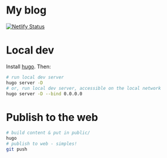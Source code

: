 # My blog

[![Netlify Status](https://api.netlify.com/api/v1/badges/3e5e1592-f32d-4243-9705-4bce7636ce80/deploy-status)](https://app.netlify.com/sites/objective-borg-f6eb56/deploys)

# Local dev
Install [hugo](https://gohugo.io/). Then:

```sh
# run local dev server
hugo server -D
# or, run local dev server, accessible on the local network
hugo server -D --bind 0.0.0.0
```

# Publish to the web

```sh
# build content & put in public/
hugo
# publish to web - simples!
git push
```

